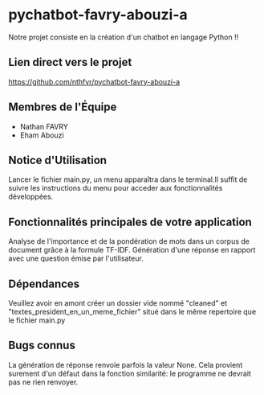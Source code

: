 # pychatbot-favry-abouzi-a

Notre projet consiste en la création d'un chatbot en langage Python !!

## Lien direct vers le projet

https://github.com/nthfvr/pychatbot-favry-abouzi-a

## Membres de l'Équipe

- Nathan FAVRY
- Eham Abouzi

## Notice d'Utilisation

Lancer le fichier main.py, un menu apparaîtra dans le terminal.Il suffit de suivre les instructions du menu pour acceder aux fonctionnalités développées. 

## Fonctionnalités principales de votre application 

Analyse de l'importance et de la pondération de mots dans un corpus de document grâce à la formule TF-IDF. 
Génération d'une réponse en rapport avec une question émise par l'utilisateur. 

## Dépendances

Veuillez avoir en amont créer un dossier vide nommé "cleaned" et "textes_president_en_un_meme_fichier" situé dans le même repertoire que le fichier main.py

## Bugs connus

La génération de réponse renvoie parfois la valeur None. Cela provient surement d'un défaut dans la fonction similarité: le programme ne devrait pas ne rien renvoyer. 
